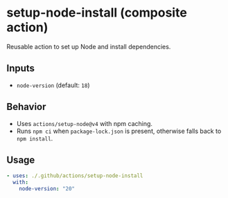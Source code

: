# setup-node-install (composite action)

Reusable action to set up Node and install dependencies.

## Inputs

- `node-version` (default: `18`)

## Behavior

- Uses `actions/setup-node@v4` with npm caching.
- Runs `npm ci` when `package-lock.json` is present, otherwise falls back to `npm install`.

## Usage

```yaml
- uses: ./.github/actions/setup-node-install
  with:
    node-version: "20"
```
